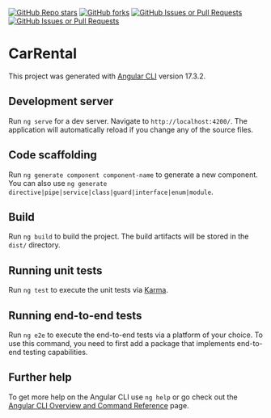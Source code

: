 [![GitHub Repo stars](https://img.shields.io/github/stars/omerblgn/carrentalfrontend?style=for-the-badge&color=%23dfb317)](https://github.com/omerblgn/carrentalfrontend/stargazers)
[![GitHub forks](https://img.shields.io/github/forks/omerblgn/carrentalfrontend?style=for-the-badge&color=%2397ca00)](https://github.com/omerblgn/carrentalfrontend/forks)
[![GitHub Issues or Pull Requests](https://img.shields.io/github/issues/omerblgn/carrentalfrontend?style=for-the-badge&color=%23007ec6)](https://github.com/omerblgn/carrentalfrontend/issues)
[![GitHub Issues or Pull Requests](https://img.shields.io/github/issues-pr/omerblgn/carrentalfrontend?style=for-the-badge&color=%23fe7d37)](https://github.com/omerblgn/carrentalfrontend/pulls)

# CarRental

This project was generated with [Angular CLI](https://github.com/angular/angular-cli) version 17.3.2.

## Development server

Run `ng serve` for a dev server. Navigate to `http://localhost:4200/`. The application will automatically reload if you change any of the source files.

## Code scaffolding

Run `ng generate component component-name` to generate a new component. You can also use `ng generate directive|pipe|service|class|guard|interface|enum|module`.

## Build

Run `ng build` to build the project. The build artifacts will be stored in the `dist/` directory.

## Running unit tests

Run `ng test` to execute the unit tests via [Karma](https://karma-runner.github.io).

## Running end-to-end tests

Run `ng e2e` to execute the end-to-end tests via a platform of your choice. To use this command, you need to first add a package that implements end-to-end testing capabilities.

## Further help

To get more help on the Angular CLI use `ng help` or go check out the [Angular CLI Overview and Command Reference](https://angular.io/cli) page.
